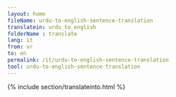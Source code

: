```yaml
---
layout: home
fileName: urdu-to-english-sentence-translation
translatein: urdu_to_english
folderName : translate
lang: it
from: ur
to: en
permalink: /it/urdu-to-english-sentence-translation
tool: urdu-to-english-sentence-translation
---
```

{% include section/translateinto.html %}